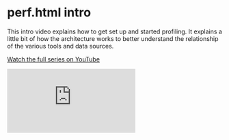 # perf.html intro

This intro video explains how to get set up and started profiling. It explains a little bit of how the architecture works to better understand the relationship of the various tools and data sources.

[Watch the full series on YouTube](https://www.youtube.com/watch?v=MxgWOTqxOTg&list=PLxaZqnd-OQM620EZ_6eT8qurOnZ4eu6dz&index=1)

<div class='youtube'><iframe src="https://www.youtube-nocookie.com/embed/MxgWOTqxOTg?rel=0" frameborder="0" allow="autoplay; encrypted-media" allowfullscreen></iframe></div>
